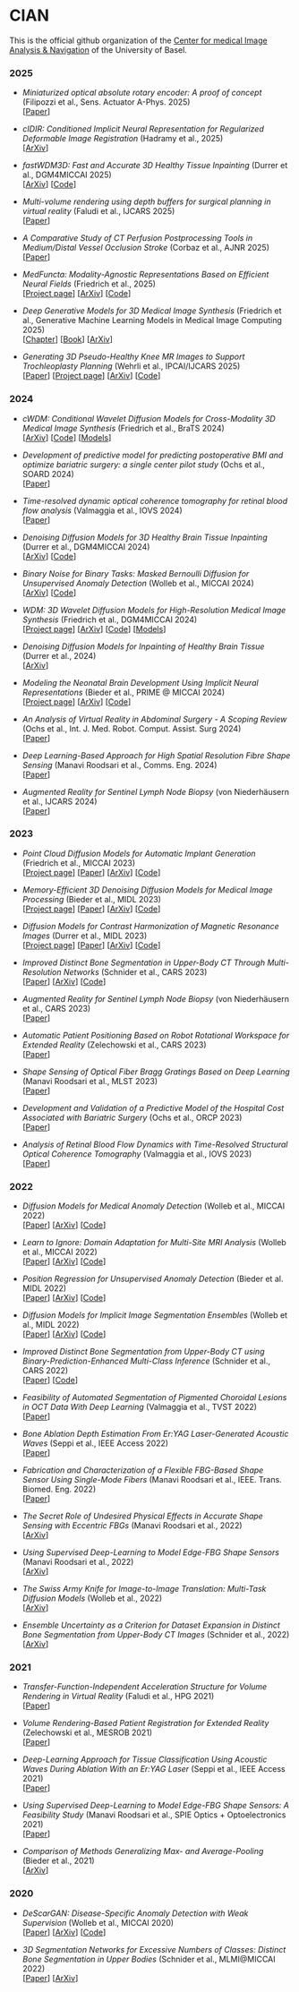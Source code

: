 # CIAN
This is the official github organization of the 
[Center for medical Image Analysis & Navigation](https://dbe.unibas.ch/en/cian/) of the University of Basel.

### 2025
* *Miniaturized optical absolute rotary encoder: A proof of concept* (Filipozzi et al., Sens. Actuator A-Phys. 2025)  
[[Paper](https://www.sciencedirect.com/science/article/pii/S0924424725006855)]

* *cIDIR: Conditioned Implicit Neural Representation for Regularized Deformable Image Registration* (Hadramy et al., 2025)  
[[ArXiv](https://arxiv.org/abs/2507.12953)]

* *fastWDM3D: Fast and Accurate 3D Healthy Tissue Inpainting* (Durrer et al., DGM4MICCAI 2025)  
[[ArXiv](https://arxiv.org/abs/2507.13146)]
[[Code](https://github.com/AliciaDurrer/fastWDM3D)]

* *Multi-volume rendering using depth buffers for surgical planning in virtual reality* (Faludi et al., IJCARS 2025)  
[[Paper](https://www.sciencedirect.com/science/article/pii/S0924424725006855)]

* *A Comparative Study of CT Perfusion Postprocessing Tools in Medium/Distal Vessel Occlusion Stroke* (Corbaz et al., AJNR 2025)  
[[Paper](https://www.ajnr.org/content/46/5/900.abstract)]

* *MedFuncta: Modality-Agnostic Representations Based on Efficient Neural Fields* (Friedrich et al., 2025)  
[[Project page](https://pfriedri.github.io/medfuncta-io/)]
[[ArXiv](https://arxiv.org/abs/2502.14401)]
[[Code](https://github.com/pfriedri/medfuncta/)]

* *Deep Generative Models for 3D Medical Image Synthesis* (Friedrich et al., Generative Machine Learning Models in Medical Image Computing 2025)  
[[Chapter](https://link.springer.com/chapter/10.1007/978-3-031-80965-1_13)]
[[Book](https://link.springer.com/chapter/10.1007/978-3-031-80965-1)]
[[ArXiv](https://arxiv.org/abs/2410.17664)]

* *Generating 3D Pseudo-Healthy Knee MR Images to Support Trochleoplasty Planning* (Wehrli et al., IPCAI/IJCARS 2025)  
[[Paper](https://link.springer.com/article/10.1007/s11548-025-03343-y)]
[[Project page](https://wehrlimi.github.io/gen3d-ph-kneemri/)]
[[ArXiv](https://arxiv.org/abs/2412.09962)]
[[Code](https://github.com/wehrlimi/Generate-Pseudo-Healthy-Knee-MRI)]

### 2024
* *cWDM: Conditional Wavelet Diffusion Models for Cross-Modality 3D Medical Image Synthesis* (Friedrich et al., BraTS 2024)   
[[ArXiv](https://arxiv.org/abs/2411.17203)]
[[Code](https://github.com/pfriedri/cwdm)]
[[Models](https://huggingface.co/pfriedri/cwdm)]

* *Development of predictive model for predicting postoperative BMI and optimize bariatric surgery: a single center pilot study* (Ochs et al., SOARD 2024)  
[[Paper](https://www.sciencedirect.com/science/article/pii/S1550728924006804)]

* *Time-resolved dynamic optical coherence tomography for retinal blood flow analysis* (Valmaggia et al., IOVS 2024)  
[[Paper](https://iovs.arvojournals.org/article.aspx?articleid=2793725)]

* *Denoising Diffusion Models for 3D Healthy Brain Tissue Inpainting* (Durrer et al., DGM4MICCAI 2024)  
[[ArXiv](https://arxiv.org/abs/2403.14499)]
[[Code](https://github.com/AliciaDurrer/DM_Inpainting)]

* *Binary Noise for Binary Tasks: Masked Bernoulli Diffusion for Unsupervised Anomaly Detection* (Wolleb et al., MICCAI 2024)  
[[ArXiv](https://arxiv.org/abs/2403.11667)]
[[Code](https://github.com/JuliaWolleb/Anomaly_berdiff)]

* *WDM: 3D Wavelet Diffusion Models for High-Resolution Medical Image Synthesis* (Friedrich et al., DGM4MICCAI 2024)  
[[Project page](https://pfriedri.github.io/wdm-3d-io/)]
[[ArXiv](https://arxiv.org/abs/2402.19043)]
[[Code](https://github.com/pfriedri/wdm-3d)]
[[Models](https://huggingface.co/pfriedri/wdm-3d)]

* *Denoising Diffusion Models for Inpainting of Healthy Brain Tissue* (Durrer et al., 2024)  
[[ArXiv](https://arxiv.org/abs/2402.17307)]

* *Modeling the Neonatal Brain Development Using Implicit Neural Representations* (Bieder et al., PRIME @ MICCAI 2024)  
[[Project page](https://florentinbieder.github.io/Neonatal-Development-INR/)]
[[ArXiv](https://arxiv.org/abs/2408.08647)]
[[Code](https://github.com/FlorentinBieder/Neonatal-Development-INR)]

* *An Analysis of Virtual Reality in Abdominal Surgery - A Scoping Review* (Ochs et al., Int. J. Med. Robot. Comput. Assist. Surg 2024)  
[[Paper](https://doi.org/10.1002/rcs.2623)]

* *Deep Learning-Based Approach for High Spatial Resolution Fibre Shape Sensing* (Manavi Roodsari et al., Comms. Eng. 2024)  
[[Paper](https://doi.org/10.1038/s44172-024-00166-8)]

* *Augmented Reality for Sentinel Lymph Node Biopsy* (von Niederhäusern et al., IJCARS 2024)  
[[Paper](https://doi.org/10.1007/s11548-023-03014-w)]

### 2023
* *Point Cloud Diffusion Models for Automatic Implant Generation* (Friedrich et al., MICCAI 2023)  
[[Project page](https://pfriedri.github.io/pcdiff-implant-io/)]
[[Paper](https://doi.org/10.1007/978-3-031-43996-4_11)]
[[ArXiv](https://arxiv.org/abs/2303.08061)]
[[Code](https://github.com/pfriedri/pcdiff-implant)]

* *Memory-Efficient 3D Denoising Diffusion Models for Medical Image Processing* (Bieder et al., MIDL 2023)  
[[Project page](https://florentinbieder.github.io/PatchDDM-3D/)]
[[Paper](https://openreview.net/forum?id=neXqIGpO-tn)]
[[ArXiv](https://arxiv.org/abs/2303.15288)]
[[Code](https://github.com/FlorentinBieder/PatchDDM-3D)]

* *Diffusion Models for Contrast Harmonization of Magnetic Resonance Images* (Durrer et al., MIDL 2023)  
[[Project page](https://aliciadurrer.github.io/dm_moni_mr/)]
[[Paper](https://openreview.net/forum?id=Xs_Hd23_PP)]
[[ArXiv](https://arxiv.org/abs/2303.08189)]
[[Code](https://github.com/AliciaDurrer/dm_moni_mr)]

* *Improved Distinct Bone Segmentation in Upper-Body CT Through Multi-Resolution Networks* (Schnider et al., CARS 2023)  
[[Paper](https://link.springer.com/article/10.1007/s11548-023-02957-4)]
[[ArXiv](https://arxiv.org/abs/2301.13674)]
[[Code](https://gitlab.com/cian.unibas.ch/sneakynet)]

* *Augmented Reality for Sentinel Lymph Node Biopsy* (von Niederhäusern et al., CARS 2023)  
[[Paper](https://link.springer.com/article/10.1007/s11548-023-03014-w)]

* *Automatic Patient Positioning Based on Robot Rotational Workspace for Extended Reality* (Zelechowski et al., CARS 2023)  
[[Paper](https://link.springer.com/article/10.1007/s11548-023-02967-2)]

* *Shape Sensing of Optical Fiber Bragg Gratings Based on Deep Learning* (Manavi Roodsari et al., MLST 2023)  
[[Paper](https://iopscience.iop.org/article/10.1088/2632-2153/acda10/meta)]

* *Development and Validation of a Predictive Model of the Hospital Cost Associated with Bariatric Surgery* (Ochs et al., ORCP 2023)  
[[Paper](https://www.sciencedirect.com/science/article/pii/S1871403X23001163)]

* *Analysis of Retinal Blood Flow Dynamics with Time-Resolved Structural Optical Coherence Tomography* (Valmaggia et al., IOVS 2023)  
[[Paper](https://iovs.arvojournals.org/article.aspx?articleid=2789534)]

### 2022
* *Diffusion Models for Medical Anomaly Detection* (Wolleb et al., MICCAI 2022)  
[[Paper](https://link.springer.com/chapter/10.1007/978-3-031-16452-1_4)]
[[ArXiv](https://arxiv.org/abs/2203.04306)]
[[Code](https://github.com/JuliaWolleb/diffusion-anomaly)]

* *Learn to Ignore: Domain Adaptation for Multi-Site MRI Analysis* (Wolleb et al., MICCAI 2022)  
[[Paper](https://link.springer.com/chapter/10.1007/978-3-031-16449-1_69)] 
[[ArXiv](https://arxiv.org/abs/2110.06803)] 
[[Code](https://gitlab.com/cian.unibas.ch/L2I)]

* *Position Regression for Unsupervised Anomaly Detection* (Bieder et al. MIDL 2022)  
[[Paper](https://proceedings.mlr.press/v172/bieder22a.html)]
[[ArXiv](https://arxiv.org/abs/2301.08064)]
[[Code](https://gitlab.com/cian.unibas.ch/position-regression)]

* *Diffusion Models for Implicit Image Segmentation Ensembles* (Wolleb et al., MIDL 2022)  
[[Paper](https://openreview.net/forum?id=QNLR05X6uW)]
[[ArXiv](https://arxiv.org/abs/2112.03145)]
[[Code](https://github.com/JuliaWolleb/Diffusion-based-Segmentation)]

* *Improved Distinct Bone Segmentation from Upper-Body CT using Binary-Prediction-Enhanced Multi-Class Inference* (Schnider et al., CARS 2022)  
[[Paper](https://link.springer.com/article/10.1007/s11548-022-02650-y)]
[[Code](https://gitlab.com/cian.unibas.ch/cars2022-bem-inference)]

* *Feasibility of Automated Segmentation of Pigmented Choroidal Lesions in OCT Data With Deep Learning* (Valmaggia et al., TVST 2022)  
[[Paper](https://tvst.arvojournals.org/article.aspx?articleid=2783676)]

* *Bone Ablation Depth Estimation From Er:YAG Laser-Generated Acoustic Waves* (Seppi et al., IEEE Access 2022)  
[[Paper](https://ieeexplore.ieee.org/abstract/document/9966604)]

* *Fabrication and Characterization of a Flexible FBG-Based Shape Sensor Using Single-Mode Fibers* (Manavi Roodsari et al., IEEE. Trans. Biomed. Eng. 2022)  
[[Paper](https://ieeexplore.ieee.org/abstract/document/9699043)]

* *The Secret Role of Undesired Physical Effects in Accurate Shape Sensing with Eccentric FBGs* (Manavi Roodsari et al., 2022)  
[[ArXiv](https://arxiv.org/abs/2210.16316)]

* *Using Supervised Deep-Learning to Model Edge-FBG Shape Sensors* (Manavi Roodsari et al., 2022)  
[[ArXiv](https://arxiv.org/abs/2210.16068)]

* *The Swiss Army Knife for Image-to-Image Translation: Multi-Task Diffusion Models* (Wolleb et al., 2022)  
[[ArXiv](https://arxiv.org/abs/2204.02641)]

* *Ensemble Uncertainty as a Criterion for Dataset Expansion in Distinct Bone Segmentation from Upper-Body CT Images* (Schnider et al., 2022)  
[[ArXiv](https://arxiv.org/abs/2208.09216)]

### 2021
* *Transfer-Function-Independent Acceleration Structure for Volume Rendering in Virtual Reality* (Faludi et al., HPG 2021)  
[[Paper](https://dl.acm.org/doi/abs/10.2312/hpg.20211279)]

* *Volume Rendering-Based Patient Registration for Extended Reality* (Zelechowski et al., MESROB 2021)  
[[Paper](https://link.springer.com/chapter/10.1007/978-3-030-76147-9_13)]
  
* *Deep-Learning Approach for Tissue Classification Using Acoustic Waves During Ablation With an Er:YAG Laser* (Seppi et al., IEEE Access 2021)  
[[Paper](https://ieeexplore.ieee.org/abstract/document/9540681)]

* *Using Supervised Deep-Learning to Model Edge-FBG Shape Sensors: A Feasibility Study* (Manavi Roodsari et al., SPIE Optics + Optoelectronics 2021)  
[[Paper](https://www.spiedigitallibrary.org/conference-proceedings-of-spie/11772/117720P/Using-supervised-deep-learning-to-model-edge-FBG-shape-sensors/10.1117/12.2589252.short?SSO=1)]

* *Comparison of Methods Generalizing Max- and Average-Pooling* (Bieder et al., 2021)  
[[ArXiv](https://arxiv.org/abs/2103.01746)]

### 2020
* *DeScarGAN: Disease-Specific Anomaly Detection with Weak Supervision* (Wolleb et al., MICCAI 2020)  
[[Paper](https://link.springer.com/chapter/10.1007/978-3-030-59719-1_2)]
[[ArXiv](https://arxiv.org/abs/2007.14118)]
[[Code](https://github.com/JuliaWolleb/DeScarGAN)]

* *3D Segmentation Networks for Excessive Numbers of Classes: Distinct Bone Segmentation in Upper Bodies* (Schnider et al., MLMI@MICCAI 2022)  
[[Paper](https://link.springer.com/chapter/10.1007/978-3-030-59861-7_5)]
[[ArXiv](https://arxiv.org/abs/2010.07045)]
